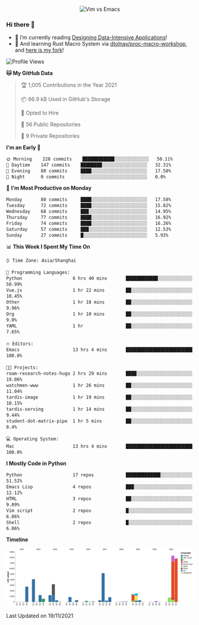 <p align="center">
    <img src="https://gist.githubusercontent.com/coldnight/e696baffb094e71c96cb302118878eae/raw/40ea5053a6f66cc65f90f437e4173497da225958/banner.gif" alt="Vim vs Emacs" />
</p>

### Hi there 👋

- 📖 I’m currently reading [Designing Data-Intensive Applications](https://www.oreilly.com/library/view/designing-data-intensive-applications/9781491903063/)!
- 🌱 And learning Rust Macro System via [dtolnay/proc-macro-workshop](https://github.com/dtolnay/proc-macro-workshop), and [here is my fork](https://github.com/coldnight/proc-macro-workshop)!

<!--START_SECTION:waka-->
![Profile Views](http://img.shields.io/badge/Profile%20Views-6-blue)

**🐱 My GitHub Data** 

> 🏆 1,005 Contributions in the Year 2021
 > 
> 📦 66.9 kB Used in GitHub's Storage 
 > 
> 💼 Opted to Hire
 > 
> 📜 56 Public Repositories 
 > 
> 🔑 9 Private Repositories  
 > 
**I'm an Early 🐤** 

```text
🌞 Morning    228 commits    ████████████░░░░░░░░░░░░░   50.11% 
🌆 Daytime    147 commits    ████████░░░░░░░░░░░░░░░░░   32.31% 
🌃 Evening    80 commits     ████░░░░░░░░░░░░░░░░░░░░░   17.58% 
🌙 Night      0 commits      ░░░░░░░░░░░░░░░░░░░░░░░░░   0.0%

```
📅 **I'm Most Productive on Monday** 

```text
Monday       80 commits     ████░░░░░░░░░░░░░░░░░░░░░   17.58% 
Tuesday      72 commits     ████░░░░░░░░░░░░░░░░░░░░░   15.82% 
Wednesday    68 commits     ███░░░░░░░░░░░░░░░░░░░░░░   14.95% 
Thursday     77 commits     ████░░░░░░░░░░░░░░░░░░░░░   16.92% 
Friday       74 commits     ████░░░░░░░░░░░░░░░░░░░░░   16.26% 
Saturday     57 commits     ███░░░░░░░░░░░░░░░░░░░░░░   12.53% 
Sunday       27 commits     █░░░░░░░░░░░░░░░░░░░░░░░░   5.93%

```


📊 **This Week I Spent My Time On** 

```text
⌚︎ Time Zone: Asia/Shanghai

💬 Programming Languages: 
Python                   6 hrs 40 mins       ████████████░░░░░░░░░░░░░   50.99% 
Vue.js                   1 hr 22 mins        ██░░░░░░░░░░░░░░░░░░░░░░░   10.45% 
Other                    1 hr 18 mins        ██░░░░░░░░░░░░░░░░░░░░░░░   9.96% 
Org                      1 hr 10 mins        ██░░░░░░░░░░░░░░░░░░░░░░░   9.0% 
YAML                     1 hr                ██░░░░░░░░░░░░░░░░░░░░░░░   7.65%

🔥 Editors: 
Emacs                    13 hrs 4 mins       █████████████████████████   100.0%

🐱‍💻 Projects: 
roam-research-notes-hugo 2 hrs 29 mins       ████░░░░░░░░░░░░░░░░░░░░░   19.06% 
watchmen-www             1 hr 26 mins        ██░░░░░░░░░░░░░░░░░░░░░░░   11.04% 
tardis-image             1 hr 19 mins        ██░░░░░░░░░░░░░░░░░░░░░░░   10.15% 
tardis-serving           1 hr 14 mins        ██░░░░░░░░░░░░░░░░░░░░░░░   9.44% 
student-dot-matrix-pipe  1 hr 5 mins         ██░░░░░░░░░░░░░░░░░░░░░░░   8.4%

💻 Operating System: 
Mac                      13 hrs 4 mins       █████████████████████████   100.0%

```

**I Mostly Code in Python** 

```text
Python                   17 repos            █████████████░░░░░░░░░░░░   51.52% 
Emacs Lisp               4 repos             ███░░░░░░░░░░░░░░░░░░░░░░   12.12% 
HTML                     3 repos             ██░░░░░░░░░░░░░░░░░░░░░░░   9.09% 
Vim script               2 repos             █░░░░░░░░░░░░░░░░░░░░░░░░   6.06% 
Shell                    2 repos             █░░░░░░░░░░░░░░░░░░░░░░░░   6.06%

```


**Timeline**

![Chart not found](https://raw.githubusercontent.com/coldnight/coldnight/master/charts/bar_graph.png) 


 Last Updated on 19/11/2021
<!--END_SECTION:waka-->
